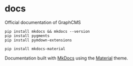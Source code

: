 # docs
Official documentation of GraphCMS


```
pip install mkdocs && mkdocs --version
pip install pygments
pip install pymdown-extensions

pip install mkdocs-material
```

Documentation built with [MkDocs](http://www.mkdocs.org/) using the [Material](http://squidfunk.github.io/mkdocs-material/) theme.
